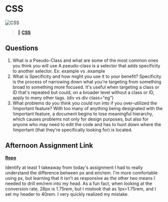 # CSS

![CSS](https://bcw.blob.core.windows.net/public/cssUnit/1411879719053976)

> **📖 [CSS](https://codeworksacademy.com/fs-student-guide/resources/wk1/03-CSS)**

## Questions

1. What is a Pseudo-Class and what are some of the most common ones you think you will use
  A pseudo-class is a selector that adds specificity to another selector. Ex: example vs .example
2. What is Specificity and how might you use it to your benefit?
  Specificity is the process of narrowing down what you're targeting from something broad to something more focused. It's useful when targeting a class or ID that's repeated but could, on a broader level without a class or ID, apply to many other tags. (div vs div class="eg")
3. What problems do you think you could run into if you over-utilized the !important feature?
  With too many of anything being designated with the !important feature, a document begins to lose meaningful hierarchy, which causes problems not only for design purposes, but also for anyone who may need to edit the code and has to hunt down where the !important (that they're specifically looking for) is located.
## Afternoon Assignment Link

**[Repo](https://github.com/LizMadsen/<ASSIGNMENT_REPO>)**

Identify at least 1 takeaway from today's assignment
  I had to really understand the difference between px and em/rem. I'm more comfortable using px, but learning that it isn't as responsive as the other two means I needed to drill em/rem into my head. As a fun fact, when looking at the conversion rate, 28px is 1.75rem, but I mistook that as 1px=1.75rem, and I set my header to 40rem. I very quickly realized my mistake.